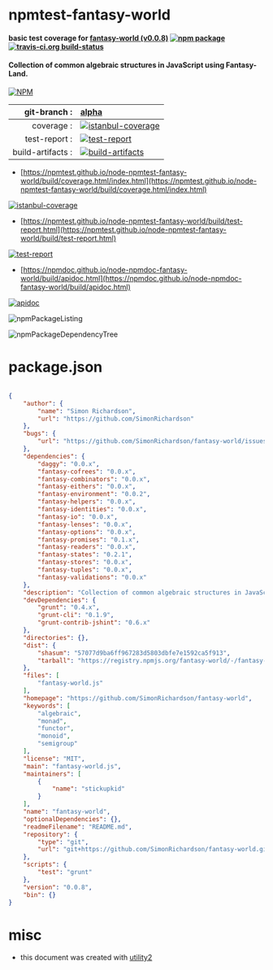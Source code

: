 # npmtest-fantasy-world

#### basic test coverage for  [fantasy-world (v0.0.8)](https://github.com/SimonRichardson/fantasy-world)  [![npm package](https://img.shields.io/npm/v/npmtest-fantasy-world.svg?style=flat-square)](https://www.npmjs.org/package/npmtest-fantasy-world) [![travis-ci.org build-status](https://api.travis-ci.org/npmtest/node-npmtest-fantasy-world.svg)](https://travis-ci.org/npmtest/node-npmtest-fantasy-world)

#### Collection of common algebraic structures in JavaScript using Fantasy-Land.

[![NPM](https://nodei.co/npm/fantasy-world.png?downloads=true&downloadRank=true&stars=true)](https://www.npmjs.com/package/fantasy-world)

| git-branch : | [alpha](https://github.com/npmtest/node-npmtest-fantasy-world/tree/alpha)|
|--:|:--|
| coverage : | [![istanbul-coverage](https://npmtest.github.io/node-npmtest-fantasy-world/build/coverage.badge.svg)](https://npmtest.github.io/node-npmtest-fantasy-world/build/coverage.html/index.html)|
| test-report : | [![test-report](https://npmtest.github.io/node-npmtest-fantasy-world/build/test-report.badge.svg)](https://npmtest.github.io/node-npmtest-fantasy-world/build/test-report.html)|
| build-artifacts : | [![build-artifacts](https://npmtest.github.io/node-npmtest-fantasy-world/glyphicons_144_folder_open.png)](https://github.com/npmtest/node-npmtest-fantasy-world/tree/gh-pages/build)|

- [https://npmtest.github.io/node-npmtest-fantasy-world/build/coverage.html/index.html](https://npmtest.github.io/node-npmtest-fantasy-world/build/coverage.html/index.html)

[![istanbul-coverage](https://npmtest.github.io/node-npmtest-fantasy-world/build/screenCapture.buildCi.browser.%252Ftmp%252Fbuild%252Fcoverage.lib.html.png)](https://npmtest.github.io/node-npmtest-fantasy-world/build/coverage.html/index.html)

- [https://npmtest.github.io/node-npmtest-fantasy-world/build/test-report.html](https://npmtest.github.io/node-npmtest-fantasy-world/build/test-report.html)

[![test-report](https://npmtest.github.io/node-npmtest-fantasy-world/build/screenCapture.buildCi.browser.%252Ftmp%252Fbuild%252Ftest-report.html.png)](https://npmtest.github.io/node-npmtest-fantasy-world/build/test-report.html)

- [https://npmdoc.github.io/node-npmdoc-fantasy-world/build/apidoc.html](https://npmdoc.github.io/node-npmdoc-fantasy-world/build/apidoc.html)

[![apidoc](https://npmdoc.github.io/node-npmdoc-fantasy-world/build/screenCapture.buildCi.browser.%252Ftmp%252Fbuild%252Fapidoc.html.png)](https://npmdoc.github.io/node-npmdoc-fantasy-world/build/apidoc.html)

![npmPackageListing](https://npmtest.github.io/node-npmtest-fantasy-world/build/screenCapture.npmPackageListing.svg)

![npmPackageDependencyTree](https://npmtest.github.io/node-npmtest-fantasy-world/build/screenCapture.npmPackageDependencyTree.svg)



# package.json

```json

{
    "author": {
        "name": "Simon Richardson",
        "url": "https://github.com/SimonRichardson"
    },
    "bugs": {
        "url": "https://github.com/SimonRichardson/fantasy-world/issues"
    },
    "dependencies": {
        "daggy": "0.0.x",
        "fantasy-cofrees": "0.0.x",
        "fantasy-combinators": "0.0.x",
        "fantasy-eithers": "0.0.x",
        "fantasy-environment": "0.0.2",
        "fantasy-helpers": "0.0.x",
        "fantasy-identities": "0.0.x",
        "fantasy-io": "0.0.x",
        "fantasy-lenses": "0.0.x",
        "fantasy-options": "0.0.x",
        "fantasy-promises": "0.1.x",
        "fantasy-readers": "0.0.x",
        "fantasy-states": "0.2.1",
        "fantasy-stores": "0.0.x",
        "fantasy-tuples": "0.0.x",
        "fantasy-validations": "0.0.x"
    },
    "description": "Collection of common algebraic structures in JavaScript using Fantasy-Land.",
    "devDependencies": {
        "grunt": "0.4.x",
        "grunt-cli": "0.1.9",
        "grunt-contrib-jshint": "0.6.x"
    },
    "directories": {},
    "dist": {
        "shasum": "57077d9ba6ff967283d5803dbfe7e1592ca5f913",
        "tarball": "https://registry.npmjs.org/fantasy-world/-/fantasy-world-0.0.8.tgz"
    },
    "files": [
        "fantasy-world.js"
    ],
    "homepage": "https://github.com/SimonRichardson/fantasy-world",
    "keywords": [
        "algebraic",
        "monad",
        "functor",
        "monoid",
        "semigroup"
    ],
    "license": "MIT",
    "main": "fantasy-world.js",
    "maintainers": [
        {
            "name": "stickupkid"
        }
    ],
    "name": "fantasy-world",
    "optionalDependencies": {},
    "readmeFilename": "README.md",
    "repository": {
        "type": "git",
        "url": "git+https://github.com/SimonRichardson/fantasy-world.git"
    },
    "scripts": {
        "test": "grunt"
    },
    "version": "0.0.8",
    "bin": {}
}
```



# misc
- this document was created with [utility2](https://github.com/kaizhu256/node-utility2)
